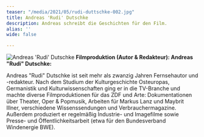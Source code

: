 ```yaml
---
teaser: "/media/2021/05/rudi-duttschke-002.jpg"
title: Andreas 'Rudi' Dutschke
description: Andreas schreibt die Geschichten für den Film.
alias: ''
wide: false

---
```

![Andreas 'Rudi' Dutschke](/media/2021/05/rudi-duttschke-002.jpg "Andreas 'Rudi' Dutschke") **Filmproduktion (Autor & Redakteur): Andreas "Rudi" Dutschke:**

Andreas "Rudi" Dutschke ist seit mehr als zwanzig Jahren Fernsehautor und -redakteur. Nach dem Studium der Kulturgeschichte Osteuropas, Germanistik und Kulturwissenschaften ging er in die TV-Branche und machte diverse Filmproduktionen für das ZDF und Arte: Dokumentationen über Theater, Oper & Popmusik, Arbeiten für Markus Lanz und Maybrit Illner, verschiedene Wissenssendungen und Verbrauchermagazine. Außerdem produziert er regelmäßig Industrie- und Imagefilme sowie Presse- und Öffentlichkeitsarbeit (etwa für den Bundesverband Windenergie BWE).
